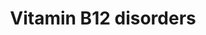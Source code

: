 ---
annotations:
- id: DOID:0060742
  parent: genetic disease
  type: Disease Ontology
  value: methylmalonic acidemia cblA type
- id: DOID:0060740
  parent: genetic disease
  type: Disease Ontology
  value: methylmalonic aciduria due to methylmalonyl-CoA mutase deficiency
- id: PW:0000397
  parent: classic metabolic pathway
  type: Pathway Ontology
  value: cobalamin metabolic pathway
- id: DOID:0060743
  parent: genetic disease
  type: Disease Ontology
  value: methylmalonic acidemia cblB type
- id: DOID:14749
  parent: genetic disease
  type: Disease Ontology
  value: methylmalonic acidemia
- id: DOID:0050715
  parent: genetic disease
  type: Disease Ontology
  value: methylmalonic aciduria and homocystinuria type cblC
- id: PW:0001961
  parent: regulatory pathway
  type: Pathway Ontology
  value: mitochondria dynamics pathway
- id: CL:0000255
  parent: eukaryotic cell
  type: Cell Type Ontology
  value: eukaryotic cell
- id: PW:0001811
  parent: disease pathway
  type: Pathway Ontology
  value: methylmalonic aciduria, cobalamin-related pathway
- id: DOID:0050716
  parent: genetic disease
  type: Disease Ontology
  value: methylmalonic aciduria and homocystinuria type cblD
- id: CL:0000181
  type: Cell Type Ontology
  value: obsolete metabolising cell
- id: DOID:0050731
  parent: genetic disease
  type: Disease Ontology
  value: vitamin B12 deficiency
- id: DOID:0050717
  parent: genetic disease
  type: Disease Ontology
  value: methylmalonic aciduria and homocystinuria type cblF
authors:
- Mzolisi
- Khanspers
- DeSl
- Egonw
- IreneHemel
- Eweitz
- Finterly
- Fehrhart
citedin:
- link: 10.1016/j.humgen.2022.201135
  title: In silico transcriptional analysis of asymptomatic and severe COVID-19 patients
    reveals the susceptibility of severe patients to other comorbidities and non-viral
    pathological conditions (2023)
- link: PMC11768370
  title: 'Etodolac Single Dose Metabolic Profile Elucidation: Pharmacokinetics and
    Adverse Events in Healthy Volunteers (2025)'
communities:
- IEM
- ONTOX
- RareDiseases
description: This pathway depicts the metabolism of cobalamin (also known as cbl or
  vitamin B12) and related diseases (for a full overview of the B12 metabolism, see
  [WP1533](https://www.wikipathways.org/index.php/Pathway:WP1533)). Vit. B12 is derived
  from food sources and thereafter metabolised for 2 reasons; 1. to methylate homocysteine
  to methionine, and 2. to convert methylmalonyl-CoA to succinyl-CoA. This pathway
  depicts 15 distinct diseases which are related to a malfunctioning in the absorption
  and transport section, or the intracellular processing of Cbl. However, the exact
  function of some proteins which have been linked to these diseases, remains unclear.
  Substitution of Vit. B12 is a therapeutic option for patients with  absorption and
  transport related diseases, however does not perform so well for patient with intracellular
  processing defects.  This pathway was inspired by Chapter 13 of the book of Blau
  (ISBN 3642403360 (978-3642403361)).
last-edited: 2025-03-06
ndex: 43ffe52e-8b6a-11eb-9e72-0ac135e8bacf
organisms:
- Homo sapiens
redirect_from:
- /index.php/Pathway:WP4271
- /instance/WP4271
- /instance/WP4271_r137601
revision: r137601
schema-jsonld:
- '@context': https://schema.org/
  '@id': https://wikipathways.github.io/pathways/WP4271.html
  '@type': Dataset
  creator:
    '@type': Organization
    name: WikiPathways
  description: This pathway depicts the metabolism of cobalamin (also known as cbl
    or vitamin B12) and related diseases (for a full overview of the B12 metabolism,
    see [WP1533](https://www.wikipathways.org/index.php/Pathway:WP1533)). Vit. B12
    is derived from food sources and thereafter metabolised for 2 reasons; 1. to methylate
    homocysteine to methionine, and 2. to convert methylmalonyl-CoA to succinyl-CoA.
    This pathway depicts 15 distinct diseases which are related to a malfunctioning
    in the absorption and transport section, or the intracellular processing of Cbl.
    However, the exact function of some proteins which have been linked to these diseases,
    remains unclear. Substitution of Vit. B12 is a therapeutic option for patients
    with  absorption and transport related diseases, however does not perform so well
    for patient with intracellular processing defects.  This pathway was inspired
    by Chapter 13 of the book of Blau (ISBN 3642403360 (978-3642403361)).
  keywords:
  - 2 * Cbl(cob(III)alamine)
  - 2 * SAH
  - 2 * SAM
  - AMN
  - Adenosylcobalamin
  - CUBN
  - Cbl
  - Cbl(cob(II)alamin)
  - Cbl(cob(III)alamine)
  - Cbl(cyanocobalamin)
  - Cofactor
  - FAD
  - FMN
  - HC
  - Hcy
  - Homocysteine
  - IF
  - MMA
  - MTHF
  - MUT
  - Methionine
  - Methylcobalamin
  - Methylmalonic Acid
  - Methylmalonyl-CoA
  - NADP+
  - NADPH
  - Protein in complex
  - Succinyl-CoA
  - TC II
  - TC receptor
  - THF
  - cbLA
  - cbLB
  - cbLC
  - cbLD
  - cbLD-I
  - cbLD-II
  - cbLE
  - cbLF
  - cbLG
  - cbLJ
  - coBM/cbLF
  license: CC0
  name: Vitamin B12 disorders
seo: CreativeWork
title: Vitamin B12 disorders
wpid: WP4271
---